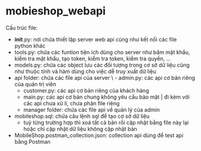# mobieshop_webapi
Cấu trúc file:
- __init__.py: nơi chứa thiết lập server web api cũng như kết nối các file python khác
- tools.py: chứa các funtion tiện ích dùng cho server như băm mật khẩu, kiểm tra mật khẩu, tạo token, kiểm tra token, kiểm tra quyền, ...
- models.py: chứa các object lưu các đối tượng trong cơ sở dữ liệu cũng như thuộc tính và hàm dùng cho việc dễ truy xuất dữ liệu
- api folder: chứa các file api của server
\ - admin.py: các api cơ bản riêng của quản trị viên
  - customer.py: các api cơ bản riêng của khách hàng
  - main.py: các api cơ bản chung không yêu cầu bảo mật | đi kèm với các api chưa xử lí, chưa phân file riêng
  - manager folder: chứa các file api về quản lý của admin
- mobileshop.sql: chứa câu lệnh sql để tạo cơ sở dữ liệu
  * tuỳ từng trường hợp thì xoá tất cả bản rồi cập nhật bằng file này lại hoặc chỉ cập nhật dữ liệu không cập nhật bản
- MobileShop.postman_collection.json: collection api dùng để test api bằng Postman
